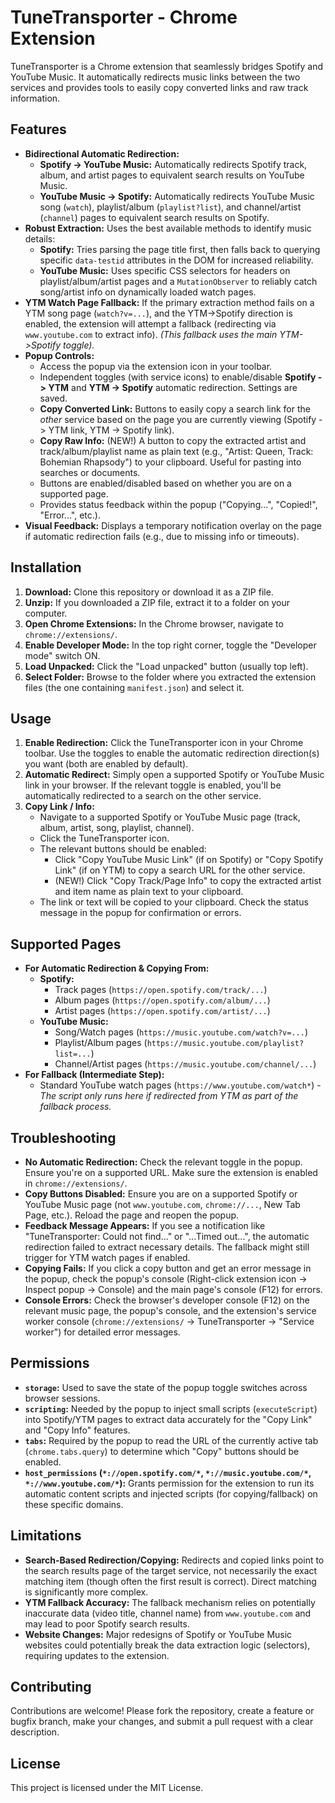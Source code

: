 # TuneTransporter - Chrome Extension

TuneTransporter is a Chrome extension that seamlessly bridges Spotify and YouTube Music. It automatically redirects music links between the two services and provides tools to easily copy converted links and raw track information.

## Features

*   **Bidirectional Automatic Redirection:**
    *   **Spotify -> YouTube Music:** Automatically redirects Spotify track, album, and artist pages to equivalent search results on YouTube Music.
    *   **YouTube Music -> Spotify:** Automatically redirects YouTube Music song (`watch`), playlist/album (`playlist?list`), and channel/artist (`channel`) pages to equivalent search results on Spotify.
*   **Robust Extraction:** Uses the best available methods to identify music details:
    *   **Spotify:** Tries parsing the page title first, then falls back to querying specific `data-testid` attributes in the DOM for increased reliability.
    *   **YouTube Music:** Uses specific CSS selectors for headers on playlist/album/artist pages and a `MutationObserver` to reliably catch song/artist info on dynamically loaded watch pages.
*   **YTM Watch Page Fallback:** If the primary extraction method fails on a YTM song page (`watch?v=...`), and the YTM->Spotify direction is enabled, the extension will attempt a fallback (redirecting via `www.youtube.com` to extract info). *(This fallback uses the main YTM->Spotify toggle).*
*   **Popup Controls:**
    *   Access the popup via the extension icon in your toolbar.
    *   Independent toggles (with service icons) to enable/disable **Spotify -> YTM** and **YTM -> Spotify** automatic redirection. Settings are saved.
    *   **Copy Converted Link:** Buttons to easily copy a search link for the *other* service based on the page you are currently viewing (Spotify -> YTM link, YTM -> Spotify link).
    *   **Copy Raw Info:** (NEW!) A button to copy the extracted artist and track/album/playlist name as plain text (e.g., "Artist: Queen, Track: Bohemian Rhapsody") to your clipboard. Useful for pasting into searches or documents.
    *   Buttons are enabled/disabled based on whether you are on a supported page.
    *   Provides status feedback within the popup ("Copying...", "Copied!", "Error...", etc.).
*   **Visual Feedback:** Displays a temporary notification overlay on the page if automatic redirection fails (e.g., due to missing info or timeouts).

## Installation

1.  **Download:** Clone this repository or download it as a ZIP file.
2.  **Unzip:** If you downloaded a ZIP file, extract it to a folder on your computer.
3.  **Open Chrome Extensions:** In the Chrome browser, navigate to `chrome://extensions/`.
4.  **Enable Developer Mode:** In the top right corner, toggle the "Developer mode" switch ON.
5.  **Load Unpacked:** Click the "Load unpacked" button (usually top left).
6.  **Select Folder:** Browse to the folder where you extracted the extension files (the one containing `manifest.json`) and select it.

## Usage

1.  **Enable Redirection:** Click the TuneTransporter icon in your Chrome toolbar. Use the toggles to enable the automatic redirection direction(s) you want (both are enabled by default).
2.  **Automatic Redirect:** Simply open a supported Spotify or YouTube Music link in your browser. If the relevant toggle is enabled, you'll be automatically redirected to a search on the other service.
3.  **Copy Link / Info:**
    *   Navigate to a supported Spotify or YouTube Music page (track, album, artist, song, playlist, channel).
    *   Click the TuneTransporter icon.
    *   The relevant buttons should be enabled:
        *   Click "Copy YouTube Music Link" (if on Spotify) or "Copy Spotify Link" (if on YTM) to copy a search URL for the other service.
        *   (NEW!) Click "Copy Track/Page Info" to copy the extracted artist and item name as plain text to your clipboard.
    *   The link or text will be copied to your clipboard. Check the status message in the popup for confirmation or errors.

## Supported Pages

*   **For Automatic Redirection & Copying From:**
    *   **Spotify:**
        *   Track pages (`https://open.spotify.com/track/...`)
        *   Album pages (`https://open.spotify.com/album/...`)
        *   Artist pages (`https://open.spotify.com/artist/...`)
    *   **YouTube Music:**
        *   Song/Watch pages (`https://music.youtube.com/watch?v=...`)
        *   Playlist/Album pages (`https://music.youtube.com/playlist?list=...`)
        *   Channel/Artist pages (`https://music.youtube.com/channel/...`)
*   **For Fallback (Intermediate Step):**
    *   Standard YouTube watch pages (`https://www.youtube.com/watch*`) - *The script only runs here if redirected from YTM as part of the fallback process.*

## Troubleshooting

*   **No Automatic Redirection:** Check the relevant toggle in the popup. Ensure you're on a supported URL. Make sure the extension is enabled in `chrome://extensions/`.
*   **Copy Buttons Disabled:** Ensure you are on a supported Spotify or YouTube Music page (not `www.youtube.com`, `chrome://...`, New Tab Page, etc.). Reload the page and reopen the popup.
*   **Feedback Message Appears:** If you see a notification like "TuneTransporter: Could not find..." or "...Timed out...", the automatic redirection failed to extract necessary details. The fallback might still trigger for YTM watch pages if enabled.
*   **Copying Fails:** If you click a copy button and get an error message in the popup, check the popup's console (Right-click extension icon -> Inspect popup -> Console) and the main page's console (F12) for errors.
*   **Console Errors:** Check the browser's developer console (F12) on the relevant music page, the popup's console, and the extension's service worker console (`chrome://extensions/` -> TuneTransporter -> "Service worker") for detailed error messages.

## Permissions

*   **`storage`:** Used to save the state of the popup toggle switches across browser sessions.
*   **`scripting`:** Needed by the popup to inject small scripts (`executeScript`) into Spotify/YTM pages to extract data accurately for the "Copy Link" and "Copy Info" features.
*   **`tabs`:** Required by the popup to read the URL of the currently active tab (`chrome.tabs.query`) to determine which "Copy" buttons should be enabled.
*   **`host_permissions` (`*://open.spotify.com/*`, `*://music.youtube.com/*`, `*://www.youtube.com/*`):** Grants permission for the extension to run its automatic content scripts and injected scripts (for copying/fallback) on these specific domains.

## Limitations

*   **Search-Based Redirection/Copying:** Redirects and copied links point to the search results page of the target service, not necessarily the exact matching item (though often the first result is correct). Direct matching is significantly more complex.
*   **YTM Fallback Accuracy:** The fallback mechanism relies on potentially inaccurate data (video title, channel name) from `www.youtube.com` and may lead to poor Spotify search results.
*   **Website Changes:** Major redesigns of Spotify or YouTube Music websites could potentially break the data extraction logic (selectors), requiring updates to the extension.

## Contributing

Contributions are welcome! Please fork the repository, create a feature or bugfix branch, make your changes, and submit a pull request with a clear description.

## License

This project is licensed under the MIT License.